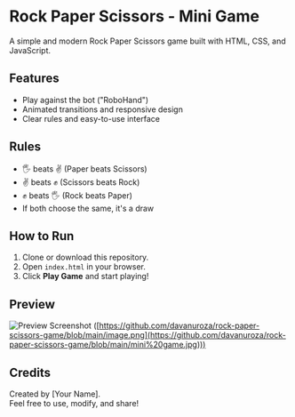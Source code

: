 # Rock Paper Scissors - Mini Game

A simple and modern Rock Paper Scissors game built with HTML, CSS, and JavaScript.

## Features

- Play against the bot ("RoboHand")
- Animated transitions and responsive design
- Clear rules and easy-to-use interface

## Rules

- 🖐 beats ✌️ (Paper beats Scissors)
- ✌️ beats ✊ (Scissors beats Rock)
- ✊ beats 🖐 (Rock beats Paper)
- If both choose the same, it's a draw

## How to Run

1. Clone or download this repository.
2. Open `index.html` in your browser.
3. Click **Play Game** and start playing!

## Preview

![Preview Screenshot]([preview.png](https://github.com/davanuroza/rock-paper-scissors-game/blob/main/image.png)) ([https://github.com/davanuroza/rock-paper-scissors-game/blob/main/image.png](https://github.com/davanuroza/rock-paper-scissors-game/blob/main/mini%20game.jpg))) <!-- Add your screenshot as preview.png if available -->

## Credits

Created by [Your Name].  
Feel free to use, modify, and share!

